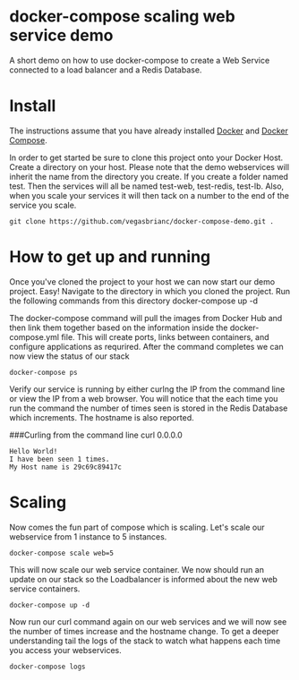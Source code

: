 # docker-compose scaling web service demo
A short demo on how to use docker-compose to create a Web Service connected to a load balancer and a Redis Database. 

# Install
The instructions assume that you have already installed [Docker](https://docs.docker.com/installation/) and [Docker Compose](https://docs.docker.com/compose/install/). 

In order to get started be sure to clone this project onto your Docker Host. Create a directory on your host. Please note that the demo webservices will inherit the name from the directory you create. If you create a folder named test. Then the services will all be named test-web, test-redis, test-lb. Also, when you scale your services it will then tack on a number to the end of the service you scale. 

    git clone https://github.com/vegasbrianc/docker-compose-demo.git .

# How to get up and running
Once you've cloned the project to your host we can now start our demo project. Easy! Navigate to the directory in which you cloned the project. Run the following commands from this directory 
    docker-compose up -d

The  docker-compose command will pull the images from Docker Hub and then link them together based on the information inside the docker-compose.yml file. This will create ports, links between containers, and configure applications as requrired. After the command completes we can now view the status of our stack

    docker-compose ps

Verify our service is running by either curlng the IP from the command line or view the IP from a web browser. You will notice that the each time you run the command the number of times seen is stored in the Redis Database which increments. The hostname is also reported.

###Curling from the command line
    curl 0.0.0.0
    
    Hello World!
    I have been seen 1 times.
    My Host name is 29c69c89417c

# Scaling
Now comes the fun part of compose which is scaling. Let's scale our webservice from 1 instance to 5 instances.

    docker-compose scale web=5
    
This will now scale our web service container. We now should run an update on our stack so the Loadbalancer is informed about the new web service containers.

    docker-compose up -d

Now run our curl command again on our web services and we will now see the number of times increase and the hostname change. To get a deeper understanding tail the logs of the stack to watch what happens each time you access your webservices.

    docker-compose logs

